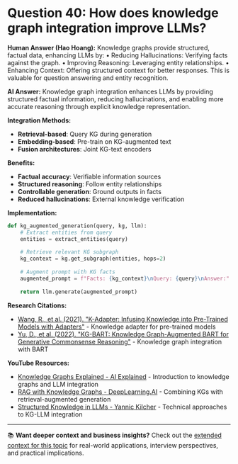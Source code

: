 # Question 40: How does knowledge graph integration improve LLMs?

**Human Answer (Hao Hoang):**
Knowledge graphs provide structured, factual data, enhancing LLMs by:
• Reducing Hallucinations: Verifying facts against the graph.
• Improving Reasoning: Leveraging entity relationships.
• Enhancing Context: Offering structured context for better responses.
This is valuable for question answering and entity recognition.

**AI Answer:**
Knowledge graph integration enhances LLMs by providing structured factual information, reducing hallucinations, and enabling more accurate reasoning through explicit knowledge representation.

**Integration Methods:**
- **Retrieval-based**: Query KG during generation
- **Embedding-based**: Pre-train on KG-augmented text
- **Fusion architectures**: Joint KG-text encoders

**Benefits:**
- **Factual accuracy**: Verifiable information sources
- **Structured reasoning**: Follow entity relationships
- **Controllable generation**: Ground outputs in facts
- **Reduced hallucinations**: External knowledge verification

**Implementation:**
```python
def kg_augmented_generation(query, kg, llm):
    # Extract entities from query
    entities = extract_entities(query)
    
    # Retrieve relevant KG subgraph
    kg_context = kg.get_subgraph(entities, hops=2)
    
    # Augment prompt with KG facts
    augmented_prompt = f"Facts: {kg_context}\nQuery: {query}\nAnswer:"
    
    return llm.generate(augmented_prompt)
```

**Research Citations:**
- [Wang, R., et al. (2021). "K-Adapter: Infusing Knowledge into Pre-Trained Models with Adapters"](https://arxiv.org/abs/2002.01808) - Knowledge adapter for pre-trained models
- [Yu, D., et al. (2022). "KG-BART: Knowledge Graph-Augmented BART for Generative Commonsense Reasoning"](https://arxiv.org/abs/2009.12677) - Knowledge graph integration with BART

**YouTube Resources:**
- [Knowledge Graphs Explained - AI Explained](https://www.youtube.com/watch?v=LZBx8_aSGfU) - Introduction to knowledge graphs and LLM integration
- [RAG with Knowledge Graphs - DeepLearning.AI](https://www.youtube.com/watch?v=6CHaHRsJbiI) - Combining KGs with retrieval-augmented generation
- [Structured Knowledge in LLMs - Yannic Kilcher](https://www.youtube.com/watch?v=c_nCjlSB1Zk) - Technical approaches to KG-LLM integration

---

📚 **Want deeper context and business insights?** Check out the [extended context for this topic](content/40_knowledge_graph_integration_context.md) for real-world applications, interview perspectives, and practical implications.